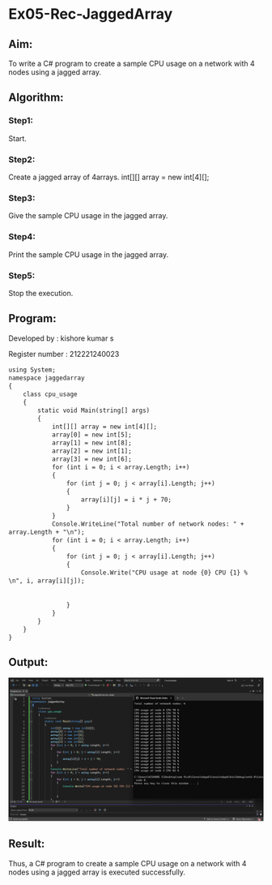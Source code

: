 # Ex05-Rec-JaggedArray
## Aim:
To write a C# program to create a sample CPU usage on a network with 4 nodes using a jagged array.
## Algorithm:
### Step1:
Start.

### Step2:
Create a jagged array of 4arrays. int[][] array = new int[4][];

### Step3:
Give the sample CPU usage in the jagged array.

### Step4:
Print the sample CPU usage in the jagged array.

### Step5:
Stop the execution.

## Program:
Developed by : kishore kumar s

Register number : 212221240023
```
using System;
namespace jaggedarray
{
    class cpu_usage
    {
        static void Main(string[] args)
        {
            int[][] array = new int[4][];
            array[0] = new int[5];
            array[1] = new int[8];
            array[2] = new int[1];
            array[3] = new int[6];
            for (int i = 0; i < array.Length; i++)
            {
                for (int j = 0; j < array[i].Length; j++)
                {
                    array[i][j] = i * j + 70;
                }
            }
            Console.WriteLine("Total number of network nodes: " + array.Length + "\n");
            for (int i = 0; i < array.Length; i++)
            {
                for (int j = 0; j < array[i].Length; j++)
                {
                    Console.Write("CPU usage at node {0} CPU {1} %  \n", i, array[i][j]);


                }
            }
        }
    }
}
```


## Output:
![](5.png)
## Result:
Thus, a C# program to create a sample CPU usage on a network with 4 nodes using a jagged array is executed successfully.
